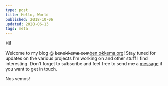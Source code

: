 ```yaml
---
type: post
title: Hello, World
published: 2018-10-06
updated: 2020-06-13
tags: meta
---
```


Hi!

Welcome to my blog @ ~~benokkema.com~~[ben.okkema.org](/)! Stay tuned for updates on the various projects I'm working on and other stuff I find interesting. Don't forget to subscribe and feel free to send me a [message](/contact) if you want to get in touch.

Nos vemos!